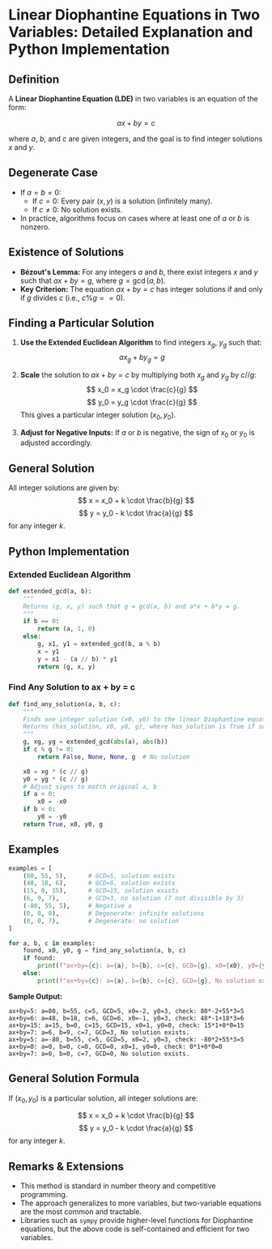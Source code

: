 # Linear Diophantine Equations in Two Variables: Detailed Explanation and Python Implementation

## Definition

A **Linear Diophantine Equation (LDE)** in two variables is an equation of the form:

$$
ax + by = c
$$

where $a$, $b$, and $c$ are given integers, and the goal is to find integer solutions $x$ and $y$.

## Degenerate Case

- If $a = b = 0$:
  - If $c = 0$: Every pair $(x, y)$ is a solution (infinitely many).
  - If $c \neq 0$: No solution exists.
- In practice, algorithms focus on cases where at least one of $a$ or $b$ is nonzero.

## Existence of Solutions

- **Bézout's Lemma:** For any integers $a$ and $b$, there exist integers $x$ and $y$ such that $ax + by = g$, where $g = \gcd(a, b)$.
- **Key Criterion:** The equation $ax + by = c$ has integer solutions if and only if $g$ divides $c$ (i.e., $c \% g == 0$).

## Finding a Particular Solution

1. **Use the Extended Euclidean Algorithm** to find integers $x_g$, $y_g$ such that:
   $$
   a x_g + b y_g = g
   $$
2. **Scale** the solution to $ax + by = c$ by multiplying both $x_g$ and $y_g$ by $c // g$:
   $$
   x_0 = x_g \cdot \frac{c}{g}
   $$
   $$
   y_0 = y_g \cdot \frac{c}{g}
   $$
   This gives a particular integer solution $(x_0, y_0)$.

3. **Adjust for Negative Inputs:** If $a$ or $b$ is negative, the sign of $x_0$ or $y_0$ is adjusted accordingly.

## General Solution

All integer solutions are given by:
$$
x = x_0 + k \cdot \frac{b}{g}
$$
$$
y = y_0 - k \cdot \frac{a}{g}
$$
for any integer $k$.

## Python Implementation

### Extended Euclidean Algorithm

```python
def extended_gcd(a, b):
    """
    Returns (g, x, y) such that g = gcd(a, b) and a*x + b*y = g.
    """
    if b == 0:
        return (a, 1, 0)
    else:
        g, x1, y1 = extended_gcd(b, a % b)
        x = y1
        y = x1 - (a // b) * y1
        return (g, x, y)
```

### Find Any Solution to ax + by = c

```python
def find_any_solution(a, b, c):
    """
    Finds one integer solution (x0, y0) to the linear Diophantine equation ax + by = c.
    Returns (has_solution, x0, y0, g), where has_solution is True if solution exists.
    """
    g, xg, yg = extended_gcd(abs(a), abs(b))
    if c % g != 0:
        return False, None, None, g  # No solution

    x0 = xg * (c // g)
    y0 = yg * (c // g)
    # Adjust signs to match original a, b
    if a < 0:
        x0 = -x0
    if b < 0:
        y0 = -y0
    return True, x0, y0, g
```

## Examples

```python
examples = [
    (80, 55, 5),      # GCD=5, solution exists
    (48, 18, 6),      # GCD=6, solution exists
    (15, 0, 15),      # GCD=15, solution exists
    (6, 9, 7),        # GCD=3, no solution (7 not divisible by 3)
    (-80, 55, 5),     # Negative a
    (0, 0, 0),        # Degenerate: infinite solutions
    (0, 0, 7),        # Degenerate: no solution
]

for a, b, c in examples:
    found, x0, y0, g = find_any_solution(a, b, c)
    if found:
        print(f"ax+by={c}: a={a}, b={b}, c={c}, GCD={g}, x0={x0}, y0={y0}, check: {a}*{x0}+{b}*{y0}={a*x0 + b*y0}")
    else:
        print(f"ax+by={c}: a={a}, b={b}, c={c}, GCD={g}, No solution exists.")
```

**Sample Output:**
```
ax+by=5: a=80, b=55, c=5, GCD=5, x0=-2, y0=3, check: 80*-2+55*3=5
ax+by=6: a=48, b=18, c=6, GCD=6, x0=-1, y0=3, check: 48*-1+18*3=6
ax+by=15: a=15, b=0, c=15, GCD=15, x0=1, y0=0, check: 15*1+0*0=15
ax+by=7: a=6, b=9, c=7, GCD=3, No solution exists.
ax+by=5: a=-80, b=55, c=5, GCD=5, x0=2, y0=3, check: -80*2+55*3=5
ax+by=0: a=0, b=0, c=0, GCD=0, x0=1, y0=0, check: 0*1+0*0=0
ax+by=7: a=0, b=0, c=7, GCD=0, No solution exists.
```

## General Solution Formula

If $(x_0, y_0)$ is a particular solution, all integer solutions are:

$$
x = x_0 + k \cdot \frac{b}{g}
$$
$$
y = y_0 - k \cdot \frac{a}{g}
$$
for any integer $k$.

## Remarks & Extensions

- This method is standard in number theory and competitive programming.
- The approach generalizes to more variables, but two-variable equations are the most common and tractable.
- Libraries such as `sympy` provide higher-level functions for Diophantine equations, but the above code is self-contained and efficient for two variables.
